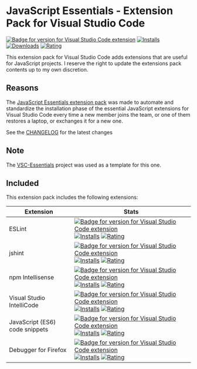 # JavaScript Essentials - Extension Pack for Visual Studio Code

[![Badge for version for Visual Studio Code extension](https://vsmarketplacebadge.apphb.com/version-short/Gydunhn.javascript-essentials.svg?color=blue&style=?style=for-the-badge&logo=visual-studio-code)](https://marketplace.visualstudio.com/items?itemName=Gydunhn.javascript-essentials) [![Installs](https://vsmarketplacebadge.apphb.com/installs-short/Gydunhn.javascript-essentials.svg?color=blue&style=flat-square)](https://marketplace.visualstudio.com/items?itemName=Gydunhn.javascript-essentials) [![Downloads](https://vsmarketplacebadge.apphb.com/downloads-short/Gydunhn.javascript-essentials.svg?color=blue&style=flat-square)](https://marketplace.visualstudio.com/items?itemName=Gydunhn.javascript-essentials) [![Rating](https://vsmarketplacebadge.apphb.com/rating-short/Gydunhn.javascript-essentials.svg?color=blue&style=flat-square)](https://marketplace.visualstudio.com/items?itemName=Gydunhn.javascript-essentials)   

This extension pack for Visual Studio Code adds extensions that are useful for JavaScript projects. I reserve the right to update the extensions pack contents up to my own discretion.

## Reasons
    
The [JavaScript Essentials extension pack] was made to automate and standardize the installation phase of the essential JavaScript extensions for Visual Studio Code every time a new member joins the team, or one of them restores a laptop, or exchanges it for a new one.

See the [CHANGELOG](CHANGELOG.md) for the latest changes

## Note
The [VSC-Essentials] project was used as a template for this one.

## Included

This extension pack includes the following extensions:

| Extension                      | Stats                                                                                                                                                                                                                                                                                                                                                                                                                                                                                                                                                                                                                                                                                                                                                                                      |
| ------------------------------ | ------------------------------------------------------------------------------------------------------------------------------------------------------------------------------------------------------------------------------------------------------------------------------------------------------------------------------------------------------------------------------------------------------------------------------------------------------------------------------------------------------------------------------------------------------------------------------------------------------------------------------------------------------------------------------------------------------------------------------------------------------------------------------------------ |
| ESLint                         | [![Badge for version for Visual Studio Code extension](https://vsmarketplacebadge.apphb.com/version-short/dbaeumer.vscode-eslint.svg?color=blue&style=?style=for-the-badge&logo=visual-studio-code)](https://marketplace.visualstudio.com/items?itemName=dbaeumer.vscode-eslint) [![Installs](https://vsmarketplacebadge.apphb.com/installs-short/dbaeumer.vscode-eslint.svg?color=blue&style=flat-square)](https://marketplace.visualstudio.com/items?itemName=dbaeumer.vscode-eslint) [![Rating](https://vsmarketplacebadge.apphb.com/rating-short/dbaeumer.vscode-eslint.svg?color=blue&style=flat-square)](https://marketplace.visualstudio.com/items?itemName=dbaeumer.vscode-eslint)                                                                                                 |
| jshint                         | [![Badge for version for Visual Studio Code extension](https://vsmarketplacebadge.apphb.com/version-short/dbaeumer.jshint.svg?color=blue&style=?style=for-the-badge&logo=visual-studio-code)](https://marketplace.visualstudio.com/items?itemName=dbaeumer.jshint) [![Installs](https://vsmarketplacebadge.apphb.com/installs-short/dbaeumer.jshint.svg?color=blue&style=flat-square)](https://marketplace.visualstudio.com/items?itemName=dbaeumer.jshint) [![Rating](https://vsmarketplacebadge.apphb.com/rating-short/dbaeumer.jshint.svg?color=blue&style=flat-square)](https://marketplace.visualstudio.com/items?itemName=dbaeumer.jshint)                                                                                                                                           |
| npm Intellisense               | [![Badge for version for Visual Studio Code extension](https://vsmarketplacebadge.apphb.com/version-short/christian-kohler.npm-intellisense.svg?color=blue&style=?style=for-the-badge&logo=visual-studio-code)](https://marketplace.visualstudio.com/items?itemName=christian-kohler.npm-intellisense) [![Installs](https://vsmarketplacebadge.apphb.com/installs-short/christian-kohler.npm-intellisense.svg?color=blue&style=flat-square)](https://marketplace.visualstudio.com/items?itemName=christian-kohler.npm-intellisense) [![Rating](https://vsmarketplacebadge.apphb.com/rating-short/christian-kohler.npm-intellisense.svg?color=blue&style=flat-square)](https://marketplace.visualstudio.com/items?itemName=christian-kohler.npm-intellisense)                               |
| Visual Studio IntelliCode      | [![Badge for version for Visual Studio Code extension](https://vsmarketplacebadge.apphb.com/version-short/VisualStudioExptTeam.vscodeintellicode.svg?color=blue&style=?style=for-the-badge&logo=visual-studio-code)](https://marketplace.visualstudio.com/items?itemName=VisualStudioExptTeam.vscodeintellicode) [![Installs](https://vsmarketplacebadge.apphb.com/installs-short/VisualStudioExptTeam.vscodeintellicode.svg?color=blue&style=flat-square)](https://marketplace.visualstudio.com/items?itemName=VisualStudioExptTeam.vscodeintellicode) [![Rating](https://vsmarketplacebadge.apphb.com/rating-short/VisualStudioExptTeam.vscodeintellicode.svg?color=blue&style=flat-square)](https://marketplace.visualstudio.com/items?itemName=VisualStudioExptTeam.vscodeintellicode) |
| JavaScript (ES6) code snippets | [![Badge for version for Visual Studio Code extension](https://vsmarketplacebadge.apphb.com/version-short/xabikos.JavaScriptSnippets.svg?color=blue&style=?style=for-the-badge&logo=visual-studio-code)](https://marketplace.visualstudio.com/items?itemName=xabikos.JavaScriptSnippets) [![Installs](https://vsmarketplacebadge.apphb.com/installs-short/xabikos.JavaScriptSnippets.svg?color=blue&style=flat-square)](https://marketplace.visualstudio.com/items?itemName=xabikos.JavaScriptSnippets) [![Rating](https://vsmarketplacebadge.apphb.com/rating-short/xabikos.JavaScriptSnippets.svg?color=blue&style=flat-square)](https://marketplace.visualstudio.com/items?itemName=xabikos.JavaScriptSnippets)                                                                        |
| Debugger for Firefox           | [![Badge for version for Visual Studio Code extension](https://vsmarketplacebadge.apphb.com/version-short/firefox-devtools.vscode-firefox-debug.svg?color=blue&style=?style=for-the-badge&logo=visual-studio-code)](https://marketplace.visualstudio.com/items?itemName=firefox-devtools.vscode-firefox-debug) [![Installs](https://vsmarketplacebadge.apphb.com/installs-short/firefox-devtools.vscode-firefox-debug.svg?color=blue&style=flat-square)](https://marketplace.visualstudio.com/items?itemName=firefox-devtools.vscode-firefox-debug) [![Rating](https://vsmarketplacebadge.apphb.com/rating-short/firefox-devtools.vscode-firefox-debug.svg?color=blue&style=flat-square)](https://marketplace.visualstudio.com/items?itemName=firefox-devtools.vscode-firefox-debug)       |

[VSC-Essentials]: https://github.com/Gydunhn/VSC-Essentials
[JavaScript Essentials extension pack]: https://marketplace.visualstudio.com/items?itemName=Gydunhn.javascript-essentials
